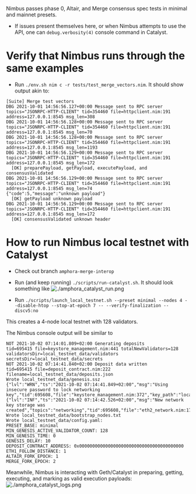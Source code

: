 Nimbus passes phase 0, Altair, and Merge consensus spec tests in minimal and mainnet presets.

- If issues present themselves here, or when Nimbus attempts to use the API, one can `debug.verbosity(4)` console command in Catalyst.

# Verify that Nimbus runs through the same examples

- Run `./env.sh nim c -r tests/test_merge_vectors.nim`. It should show output akin to:

```
[Suite] Merge test vectors
DBG 2021-10-01 14:56:56.127+00:00 Message sent to RPC server                 topics="JSONRPC-HTTP-CLIENT" tid=354460 file=httpclient.nim:191 address=127.0.0.1:8545 msg_len=308
DBG 2021-10-01 14:56:56.128+00:00 Message sent to RPC server                 topics="JSONRPC-HTTP-CLIENT" tid=354460 file=httpclient.nim:191 address=127.0.0.1:8545 msg_len=70
DBG 2021-10-01 14:56:56.128+00:00 Message sent to RPC server                 topics="JSONRPC-HTTP-CLIENT" tid=354460 file=httpclient.nim:191 address=127.0.0.1:8545 msg_len=1193
DBG 2021-10-01 14:56:56.129+00:00 Message sent to RPC server                 topics="JSONRPC-HTTP-CLIENT" tid=354460 file=httpclient.nim:191 address=127.0.0.1:8545 msg_len=172
  [OK] preparePayload, getPayload, executePayload, and consensusValidated
DBG 2021-10-01 14:56:56.129+00:00 Message sent to RPC server                 topics="JSONRPC-HTTP-CLIENT" tid=354460 file=httpclient.nim:191 address=127.0.0.1:8545 msg_len=74
{"code":5,"message":"unknown payload"}
  [OK] getPayload unknown payload
DBG 2021-10-01 14:56:56.129+00:00 Message sent to RPC server                 topics="JSONRPC-HTTP-CLIENT" tid=354460 file=httpclient.nim:191 address=127.0.0.1:8545 msg_len=172
  [OK] consensusValidated unknown header
```

# How to run Nimbus local testnet with Catalyst

- Check out branch `amphora-merge-interop`
- Run (and keep running) `./scripts/run-catalyst.sh`. It should look something like
  ![./amphora_catalyst_run.png](./amphora_catalyst_run.png)


- Run `./scripts/launch_local_testnet.sh --preset minimal --nodes 4 --disable-htop --stop-at-epoch 7 -- --verify-finalization --discv5:no`

This creates a 4-node local testnet with 128 validators.

The Nimbus console output will be similar to
```
NOT 2021-10-02 07:14:01.809+02:00 Generating deposits                        tid=695415 file=keystore_management.nim:441 totalNewValidators=128 validatorsDir=local_testnet_data/validators secretsDir=local_testnet_data/secrets
NOT 2021-10-02 07:14:41.840+02:00 Deposit data written                       tid=695415 file=deposit_contract.nim:222 filename=local_testnet_data/deposits.json
Wrote local_testnet_data/genesis.ssz
{"lvl":"WRN","ts":"2021-10-02 07:14:41.849+02:00","msg":"Using insecure password to lock networking key","tid":695608,"file":"keystore_management.nim:372","key_path":"local_testnet_data/network_key.json"}
{"lvl":"INF","ts":"2021-10-02 07:14:42.526+02:00","msg":"New network key storage was created","topics":"networking","tid":695608,"file":"eth2_network.nim:1763","key_path":"local_testnet_data/network_key.json","network_public_key":"0802122102cedeccf39e6a247b8911ccc01716befb1501546b3f7bc9c3c16dbea64de3b3f3"}
Wrote local_testnet_data/bootstrap_nodes.txt
Wrote local_testnet_data/config.yaml:
PRESET_BASE: minimal
MIN_GENESIS_ACTIVE_VALIDATOR_COUNT: 128
MIN_GENESIS_TIME: 0
GENESIS_DELAY: 10
DEPOSIT_CONTRACT_ADDRESS: 0x0000000000000000000000000000000000000000
ETH1_FOLLOW_DISTANCE: 1
ALTAIR_FORK_EPOCH: 1
MERGE_FORK_EPOCH: 2
```

Meanwhile, Nimbus is interacting with Geth/Catalyst in preparing, getting, executing, and marking as valid execution payloads:
![./amphora_catalyst_logs.png](./amphora_catalyst_logs.png)
